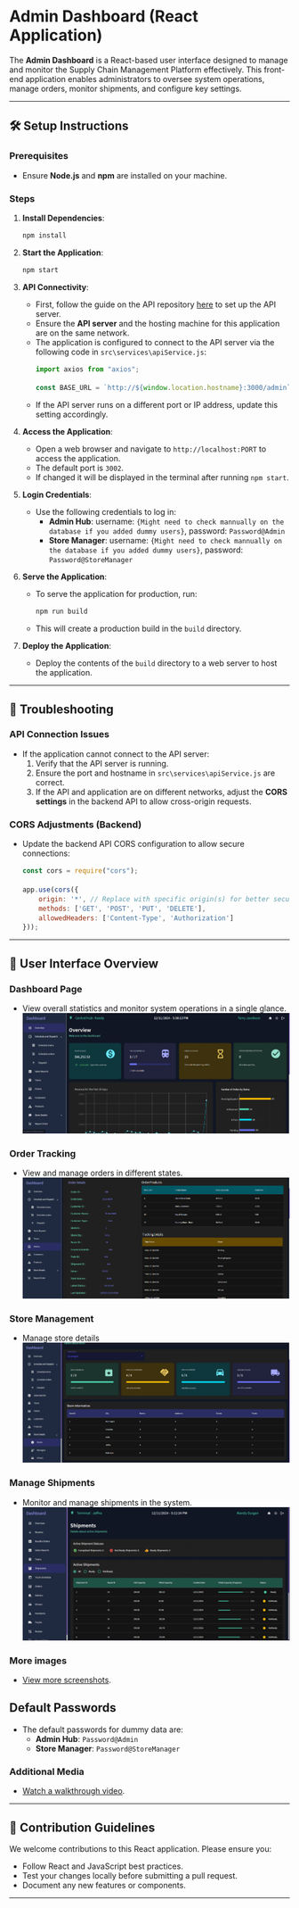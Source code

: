 # Admin Dashboard (React Application)

The **Admin Dashboard** is a React-based user interface designed to manage and monitor the Supply Chain Management Platform effectively. This front-end application enables administrators to oversee system operations, manage orders, monitor shipments, and configure key settings.

---

## 🛠 Setup Instructions

### Prerequisites
- Ensure **Node.js** and **npm** are installed on your machine.

### Steps

1. **Install Dependencies**:
   ```bash
   npm install
   ```

2. **Start the Application**:
   ```bash
   npm start
   ```

3. **API Connectivity**:
   - First, follow the guide on the API repository [here](https://github.com/DBMS-CS3043-GROUP-38/SCMS-API) to set up the API server.
   - Ensure the **API server** and the hosting machine for this application are on the same network.
   - The application is configured to connect to the API server via the following code in `src\services\apiService.js`:
     ```javascript
     import axios from "axios";

     const BASE_URL = `http://${window.location.hostname}:3000/admin`;
     ```
   - If the API server runs on a different port or IP address, update this setting accordingly.

4. **Access the Application**:
    - Open a web browser and navigate to `http://localhost:PORT` to access the application.
    - The default port is `3002`.
    - If changed it will be displayed in the terminal after running `npm start`.

5. **Login Credentials**:
    - Use the following credentials to log in:
        - **Admin Hub**: username: `{Might need to check mannually on the database if you added dummy users}`, password: `Password@Admin`
        - **Store Manager**: username: `{Might need to check mannually on the database if you added dummy users}`, password: `Password@StoreManager`

6. **Serve the Application**:
    - To serve the application for production, run:
      ```bash
      npm run build
      ```
    - This will create a production build in the `build` directory.

7. **Deploy the Application**:
    - Deploy the contents of the `build` directory to a web server to host the application.
---

## 🔧 Troubleshooting

### API Connection Issues
- If the application cannot connect to the API server:
  1. Verify that the API server is running.
  2. Ensure the port and hostname in `src\services\apiService.js` are correct.
  3. If the API and application are on different networks, adjust the **CORS settings** in the backend API to allow cross-origin requests.

### CORS Adjustments (Backend)
- Update the backend API CORS configuration to allow secure connections:
  ```javascript
  const cors = require("cors");

  app.use(cors({
      origin: '*', // Replace with specific origin(s) for better security in production
      methods: ['GET', 'POST', 'PUT', 'DELETE'],
      allowedHeaders: ['Content-Type', 'Authorization']
  }));
  ```

---

## 🎨 User Interface Overview

### Dashboard Page
- View overall statistics and monitor system operations in a single glance.
![Dashboard Page](/images/Screenshot%202024-12-11%20170823.png)

### Order Tracking
- View and manage orders in different states.
![Order Tracking Page](/images/Screenshot%202024-12-11%20171045.png)

### Store Management
- Manage store details
![Store Management Page](/images/Screenshot%202024-12-11%20171116.png)

### Manage Shipments
- Monitor and manage shipments in the system.
![Manage Shipments Page](/images/Screenshot%202024-12-11%20171231.png)

### More images
- [View more screenshots](/images/).

## Default Passwords
- The default passwords for dummy data are:
  - **Admin Hub**: `Password@Admin`
  - **Store Manager**: `Password@StoreManager`

### Additional Media
- [Watch a walkthrough video](https://youtu.be/-bgOPcxjmuA).

---

## 🧩 Contribution Guidelines

We welcome contributions to this React application. Please ensure you:
- Follow React and JavaScript best practices.
- Test your changes locally before submitting a pull request.
- Document any new features or components.

---